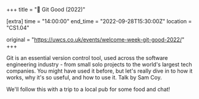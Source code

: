 +++
title = "💬 Git Good (2022)"

[extra]
time = "14:00:00"
end_time = "2022-09-28T15:30:00Z"
location = "CS1.04"

original = "https://uwcs.co.uk/events/welcome-week-git-good-2022/"    
+++

Git is an essential version control tool, used across the software engineering industry - from small solo projects to the world's largest tech companies. You might have used it before, but let's really dive in to how it works, why it's so useful, and how to use it. Talk by Sam Coy.  
  
We'll follow this with a trip to a local pub for some food and chat\!

